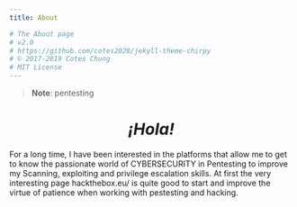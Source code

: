 ```yaml
---
title: About

# The About page
# v2.0
# https://github.com/cotes2020/jekyll-theme-chirpy
# © 2017-2019 Cotes Chung
# MIT License
---
```


> **Note**: pentesting

<h1 style="text-align: center;"><em>¡Hola!</em></h1>

For a long time, I have been interested in the platforms that allow me to get to know the passionate world of CYBERSECURITY in Pentesting to improve my Scanning, exploiting and privilege escalation skills. At first the very interesting page hackthebox.eu/ is quite good to start and improve the virtue of patience when working with pestesting and hacking.

